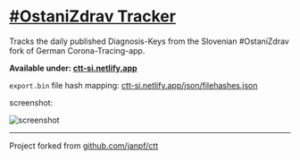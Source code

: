 # [#OstaniZdrav Tracker](https://ctt-si.netlify.app)

Tracks the daily published Diagnosis-Keys from the Slovenian #OstaniZdrav fork of German Corona-Tracing-app.

**Available under: [ctt-si.netlify.app](https://ctt-si.netlify.app)**

`export.bin` file hash mapping: [ctt-si.netlify.app/json/filehashes.json](https://ctt-si.netlify.app/json/filehashes.json)

screenshot:

![screenshot](https://ctt-si.netlify.app/Screenshot.png)

----
Project forked from [github.com/janpf/ctt](https://github.com/janpf/ctt)